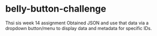 # belly-button-challenge

Thsi sis week 14  assignment
Obtained JSON and use that data via a dropdown button/menu to display data and metadata for specific IDs.
